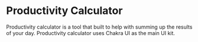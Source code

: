 # Productivity Calculator

Productivity calculator is a tool that built to help with summing up the results of your day. Productivity calculator uses Chakra UI as the main UI kit.
